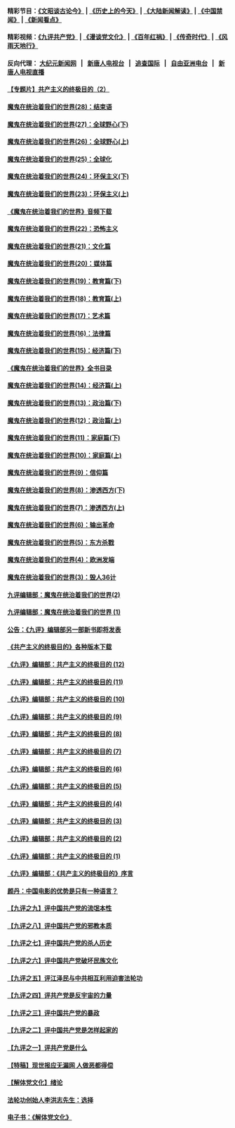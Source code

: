 #### 精彩节目：[《文昭谈古论今》](http://155.138.205.71/wenzhao) | [《历史上的今天》](http://155.138.205.71/today-in-history) | [《大陆新闻解读》](http://155.138.205.71/ntdtv-comedy) | [《中国禁闻》](http://155.138.205.71/ntdtv-news) | [《新闻看点》](http://155.138.205.71/news-insight) 

 #### 精彩视频：[《九评共产党》](http://155.138.205.71:10000/videos/jiuping) | [《漫谈党文化》](http://155.138.205.71:10000/videos/mtdwh) | [《百年红祸》](http://155.138.205.71:10000/videos/bnhh) | [《传奇时代》](http://155.138.205.71:10000/videos/legend) | [《风雨天地行》](http://155.138.205.71:10000/videos/fytdx) 

 #### 反向代理： [大纪元新闻网](http://155.138.205.71:10080/) &nbsp;&nbsp;|&nbsp;&nbsp; [新唐人电视台](http://155.138.205.71:8000/) &nbsp;&nbsp;|&nbsp;&nbsp; [追查国际](http://155.138.205.71:10010/) &nbsp;&nbsp;|&nbsp;&nbsp; [自由亚洲电台](http://155.138.205.71:9800/) &nbsp;&nbsp;|&nbsp;&nbsp; [新唐人电视直播](http://155.138.205.71/) 

#### [【专题片】共产主义的终极目的（2）](../pages/nsc422/n11061941.md?t=02221837) 

#### [魔鬼在统治着我们的世界(28)：结束语](../pages/nsc422/n10936246.md?t=02221837) 

#### [魔鬼在统治着我们的世界(27)：全球野心(下)](../pages/nsc422/n10928319.md?t=02221837) 

#### [魔鬼在统治着我们的世界(26)：全球野心(上)](../pages/nsc422/n10900318.md?t=02221837) 

#### [魔鬼在统治着我们的世界(25)：全球化](../pages/nsc422/n10788205.md?t=02221837) 

#### [魔鬼在统治着我们的世界(24)：环保主义(下)](../pages/nsc422/n10695307.md?t=02221837) 

#### [魔鬼在统治着我们的世界(23)：环保主义(上)](../pages/nsc422/n10688613.md?t=02221837) 

#### [《魔鬼在统治着我们的世界》音频下载](../pages/nsc422/n10635553.md?t=02221837) 

#### [魔鬼在统治着我们的世界(22)：恐怖主义](../pages/nsc422/n10614727.md?t=02221837) 

#### [魔鬼在统治着我们的世界(21)：文化篇](../pages/nsc422/n10597706.md?t=02221837) 

#### [魔鬼在统治着我们的世界(20)：媒体篇](../pages/nsc422/n10586579.md?t=02221837) 

#### [魔鬼在统治着我们的世界(19)：教育篇(下)](../pages/nsc422/n10564808.md?t=02221837) 

#### [魔鬼在统治着我们的世界(18)：教育篇(上)](../pages/nsc422/n10526970.md?t=02221837) 

#### [魔鬼在统治着我们的世界(17)：艺术篇](../pages/nsc422/n10499093.md?t=02221837) 

#### [魔鬼在统治着我们的世界(16)：法律篇](../pages/nsc422/n10485969.md?t=02221837) 

#### [魔鬼在统治着我们的世界(15)：经济篇(下)](../pages/nsc422/n10469975.md?t=02221837) 

#### [《魔鬼在统治着我们的世界》全书目录](../pages/nsc422/n10464261.md?t=02221837) 

#### [魔鬼在统治着我们的世界(14)：经济篇(上)](../pages/nsc422/n10457370.md?t=02221837) 

#### [魔鬼在统治着我们的世界(13)：政治篇(下)](../pages/nsc422/n10448270.md?t=02221837) 

#### [魔鬼在统治着我们的世界(12)：政治篇(上)](../pages/nsc422/n10444576.md?t=02221837) 

#### [魔鬼在统治着我们的世界(11)：家庭篇(下)](../pages/nsc422/n10440961.md?t=02221837) 

#### [魔鬼在统治着我们的世界(10)：家庭篇(上)](../pages/nsc422/n10435448.md?t=02221837) 

#### [魔鬼在统治着我们的世界(9)：信仰篇](../pages/nsc422/n10432159.md?t=02221837) 

#### [魔鬼在统治着我们的世界(8)：渗透西方(下)](../pages/nsc422/n10429603.md?t=02221837) 

#### [魔鬼在统治着我们的世界(7)：渗透西方(上)](../pages/nsc422/n10426013.md?t=02221837) 

#### [魔鬼在统治着我们的世界(6)：输出革命](../pages/nsc422/n10421536.md?t=02221837) 

#### [魔鬼在统治着我们的世界(5)：东方杀戮](../pages/nsc422/n10417707.md?t=02221837) 

#### [魔鬼在统治着我们的世界(4)：欧洲发端](../pages/nsc422/n10414890.md?t=02221837) 

#### [魔鬼在统治着我们的世界(3)：毁人36计](../pages/nsc422/n10411583.md?t=02221837) 

#### [九评编辑部：魔鬼在统治着我们的世界(2)](../pages/nsc422/n10410036.md?t=02221837) 

#### [九评编辑部：魔鬼在统治着我们的世界 (1)](../pages/nsc422/n10406825.md?t=02221837) 

#### [公告：《九评》编辑部另一部新书即将发表](../pages/nsc422/n10405104.md?t=02221837) 

#### [《共产主义的终极目的》各种版本下载](../pages/nsc422/n10022138.md?t=02221837) 

#### [《九评》编辑部：共产主义的终极目的 (12)](../pages/nsc422/n9933272.md?t=02221837) 

#### [《九评》编辑部：共产主义的终极目的 (11)](../pages/nsc422/n9924973.md?t=02221837) 

#### [《九评》编辑部：共产主义的终极目的 (10)](../pages/nsc422/n9920883.md?t=02221837) 

#### [《九评》编辑部：共产主义的终极目的 (9)](../pages/nsc422/n9916363.md?t=02221837) 

#### [《九评》编辑部：共产主义的终极目的 (8)](../pages/nsc422/n9912488.md?t=02221837) 

#### [《九评》编辑部：共产主义的终极目的 (7)](../pages/nsc422/n9901176.md?t=02221837) 

#### [《九评》编辑部：共产主义的终极目的 (6)](../pages/nsc422/n9899359.md?t=02221837) 

#### [《九评》编辑部：共产主义的终极目的 (5)](../pages/nsc422/n9893174.md?t=02221837) 

#### [《九评》编辑部：共产主义的终极目的 (4)](../pages/nsc422/n9891246.md?t=02221837) 

#### [《九评》编辑部：共产主义的终极目的 (3)](../pages/nsc422/n9879879.md?t=02221837) 

#### [《九评》编辑部：共产主义的终极目的 (2)](../pages/nsc422/n9876205.md?t=02221837) 

#### [《九评》编辑部：共产主义的终极目的 (1)](../pages/nsc422/n9865857.md?t=02221837) 

#### [《九评》编辑部：《共产主义的终极目的》序言](../pages/nsc422/n9862666.md?t=02221837) 

#### [颜丹：中国电影的优势是只有一种语言？](../pages/nsc422/n9583062.md?t=02221837) 

#### [【九评之九】评中国共产党的流氓本性](../pages/nsc422/n737542.md?t=02221837) 

#### [【九评之八】评中国共产党的邪教本质](../pages/nsc422/n735942.md?t=02221837) 

#### [【九评之七】评中国共产党的杀人历史](../pages/nsc422/n733806.md?t=02221837) 

#### [【九评之六】评中国共产党破坏民族文化](../pages/nsc422/n731667.md?t=02221837) 

#### [【九评之五】评江泽民与中共相互利用迫害法轮功](../pages/nsc422/n730058.md?t=02221837) 

#### [【九评之四】评共产党是反宇宙的力量](../pages/nsc422/n727814.md?t=02221837) 

#### [【九评之三】评中国共产党的暴政](../pages/nsc422/n725597.md?t=02221837) 

#### [【九评之二】评中国共产党是怎样起家的](../pages/nsc422/n723946.md?t=02221837) 

#### [【九评之一】评共产党是什么](../pages/nsc422/n722529.md?t=02221837) 

#### [【特稿】现世报应无漏网 人做恶都得偿](../pages/nsc422/n4215167.md?t=02221837) 

#### [【解体党文化】绪论](../pages/nsc422/n1449356.md?t=02221837) 

#### [法轮功创始人李洪志先生：选择](../pages/nsc422/n3580738.md?t=02221837) 

#### [电子书：《解体党文化》](../pages/nsc422/n1573484.md?t=02221837) 


